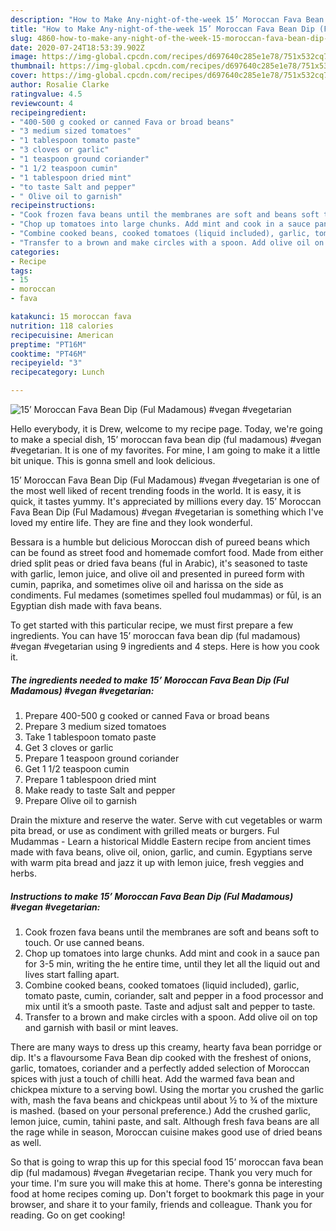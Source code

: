 ```yaml
---
description: "How to Make Any-night-of-the-week 15’ Moroccan Fava Bean Dip (Ful Madamous) #vegan #vegetarian"
title: "How to Make Any-night-of-the-week 15’ Moroccan Fava Bean Dip (Ful Madamous) #vegan #vegetarian"
slug: 4860-how-to-make-any-night-of-the-week-15-moroccan-fava-bean-dip-ful-madamous-vegan-vegetarian
date: 2020-07-24T18:53:39.902Z
image: https://img-global.cpcdn.com/recipes/d697640c285e1e78/751x532cq70/15-moroccan-fava-bean-dip-ful-madamous-vegan-vegetarian-recipe-main-photo.jpg
thumbnail: https://img-global.cpcdn.com/recipes/d697640c285e1e78/751x532cq70/15-moroccan-fava-bean-dip-ful-madamous-vegan-vegetarian-recipe-main-photo.jpg
cover: https://img-global.cpcdn.com/recipes/d697640c285e1e78/751x532cq70/15-moroccan-fava-bean-dip-ful-madamous-vegan-vegetarian-recipe-main-photo.jpg
author: Rosalie Clarke
ratingvalue: 4.5
reviewcount: 4
recipeingredient:
- "400-500 g cooked or canned Fava or broad beans"
- "3 medium sized tomatoes"
- "1 tablespoon tomato paste"
- "3 cloves or garlic"
- "1 teaspoon ground coriander"
- "1 1/2 teaspoon cumin"
- "1 tablespoon dried mint"
- "to taste Salt and pepper"
- " Olive oil to garnish"
recipeinstructions:
- "Cook frozen fava beans until the membranes are soft and beans soft to touch. Or use canned beans."
- "Chop up tomatoes into large chunks. Add mint and cook in a sauce pan for 3-5 min, writing the he entire time, until they let all the liquid out and lives start falling apart."
- "Combine cooked beans, cooked tomatoes (liquid included), garlic, tomato paste, cumin, coriander, salt and pepper in a food processor and mix until it’s a smooth paste. Taste and adjust salt and pepper to taste."
- "Transfer to a brown and make circles with a spoon. Add olive oil on top and garnish with basil or mint leaves."
categories:
- Recipe
tags:
- 15
- moroccan
- fava

katakunci: 15 moroccan fava 
nutrition: 118 calories
recipecuisine: American
preptime: "PT16M"
cooktime: "PT46M"
recipeyield: "3"
recipecategory: Lunch

---
```



![15’ Moroccan Fava Bean Dip (Ful Madamous) #vegan #vegetarian](https://img-global.cpcdn.com/recipes/d697640c285e1e78/751x532cq70/15-moroccan-fava-bean-dip-ful-madamous-vegan-vegetarian-recipe-main-photo.jpg)

Hello everybody, it is Drew, welcome to my recipe page. Today, we're going to make a special dish, 15’ moroccan fava bean dip (ful madamous) #vegan #vegetarian. It is one of my favorites. For mine, I am going to make it a little bit unique. This is gonna smell and look delicious.

15’ Moroccan Fava Bean Dip (Ful Madamous) #vegan #vegetarian is one of the most well liked of recent trending foods in the world. It is easy, it is quick, it tastes yummy. It's appreciated by millions every day. 15’ Moroccan Fava Bean Dip (Ful Madamous) #vegan #vegetarian is something which I've loved my entire life. They are fine and they look wonderful.

Bessara is a humble but delicious Moroccan dish of pureed beans which can be found as street food and homemade comfort food. Made from either dried split peas or dried fava beans (ful in Arabic), it&#39;s seasoned to taste with garlic, lemon juice, and olive oil and presented in pureed form with cumin, paprika, and sometimes olive oil and harissa on the side as condiments. Ful medames (sometimes spelled foul mudammas) or fūl, is an Egyptian dish made with fava beans.


To get started with this particular recipe, we must first prepare a few ingredients. You can have 15’ moroccan fava bean dip (ful madamous) #vegan #vegetarian using 9 ingredients and 4 steps. Here is how you cook it.

<!--inarticleads1-->

##### The ingredients needed to make 15’ Moroccan Fava Bean Dip (Ful Madamous) #vegan #vegetarian:

1. Prepare 400-500 g cooked or canned Fava or broad beans
1. Prepare 3 medium sized tomatoes
1. Take 1 tablespoon tomato paste
1. Get 3 cloves or garlic
1. Prepare 1 teaspoon ground coriander
1. Get 1 1/2 teaspoon cumin
1. Prepare 1 tablespoon dried mint
1. Make ready to taste Salt and pepper
1. Prepare  Olive oil to garnish


Drain the mixture and reserve the water. Serve with cut vegetables or warm pita bread, or use as condiment with grilled meats or burgers. Ful Mudammas - Learn a historical Middle Eastern recipe from ancient times made with fava beans, olive oil, onion, garlic, and cumin. Egyptians serve with warm pita bread and jazz it up with lemon juice, fresh veggies and herbs. 

<!--inarticleads2-->

##### Instructions to make 15’ Moroccan Fava Bean Dip (Ful Madamous) #vegan #vegetarian:

1. Cook frozen fava beans until the membranes are soft and beans soft to touch. Or use canned beans.
1. Chop up tomatoes into large chunks. Add mint and cook in a sauce pan for 3-5 min, writing the he entire time, until they let all the liquid out and lives start falling apart.
1. Combine cooked beans, cooked tomatoes (liquid included), garlic, tomato paste, cumin, coriander, salt and pepper in a food processor and mix until it’s a smooth paste. Taste and adjust salt and pepper to taste.
1. Transfer to a brown and make circles with a spoon. Add olive oil on top and garnish with basil or mint leaves.


There are many ways to dress up this creamy, hearty fava bean porridge or dip. It&#39;s a flavoursome Fava Bean dip cooked with the freshest of onions, garlic, tomatoes, coriander and a perfectly added selection of Moroccan spices with just a touch of chilli heat. Add the warmed fava bean and chickpea mixture to a serving bowl. Using the mortar you crushed the garlic with, mash the fava beans and chickpeas until about ½ to ¾ of the mixture is mashed. (based on your personal preference.) Add the crushed garlic, lemon juice, cumin, tahini paste, and salt. Although fresh fava beans are all the rage while in season, Moroccan cuisine makes good use of dried beans as well. 

So that is going to wrap this up for this special food 15’ moroccan fava bean dip (ful madamous) #vegan #vegetarian recipe. Thank you very much for your time. I'm sure you will make this at home. There's gonna be interesting food at home recipes coming up. Don't forget to bookmark this page in your browser, and share it to your family, friends and colleague. Thank you for reading. Go on get cooking!
